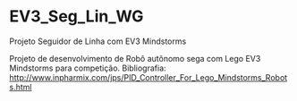 # EV3_Seg_Lin_WG
Projeto Seguidor de Linha com EV3 Mindstorms

Projeto de desenvolvimento de Robô autônomo sega com  Lego EV3 Mindstorms para competição.
Bibliografia:
http://www.inpharmix.com/jps/PID_Controller_For_Lego_Mindstorms_Robots.html

